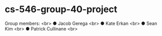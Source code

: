 # cs-546-group-40-project

Group members: <br\>
● Jacob Gerega <br\>
● Kate Erkan <br\>
● Sean Kim <br\>
● Patrick Cullinane <br\>
